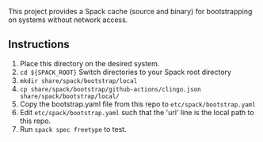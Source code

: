 This project provides a Spack cache (source and binary) for bootstrapping on systems without network
access. 

Instructions
------------

1. Place this directory on the desired system.
2. `cd ${SPACK_ROOT}`  Switch directories to your Spack root directory
3. `mkdir share/spack/bootstrap/local`
4. `cp share/spack/bootstrap/github-actions/clingo.json share/spack/bootstrap/local/`
5. Copy the bootstrap.yaml file from this repo to `etc/spack/bootstrap.yaml`
6. Edit `etc/spack/bootstrap.yaml` such that the 'url' line is the local path to this repo.
7. Run `spack spec freetype` to test.

